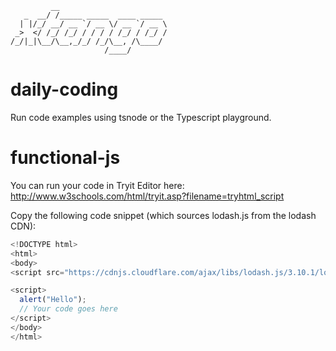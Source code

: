 ```
         __                        
   _  __/ /_____ _____  ____ _____ 
  | |/_/ __/ __ `/ __ \/ __ `/ __ \
 _>  </ /_/ /_/ / / / / /_/ / /_/ /
/_/|_|\__/\__,_/_/ /_/\__, /\____/ 
                     /____/                            
```                     
# daily-coding

Run code examples using tsnode or the Typescript playground.


# functional-js

You can run your code in Tryit Editor here: http://www.w3schools.com/html/tryit.asp?filename=tryhtml_script

Copy the following code snippet (which sources lodash.js from the lodash CDN):

```javascript
<!DOCTYPE html>
<html>
<body>
<script src="https://cdnjs.cloudflare.com/ajax/libs/lodash.js/3.10.1/lodash.js"></script> 

<script>
  alert("Hello");
  // Your code goes here
</script>
</body>
</html>
```
